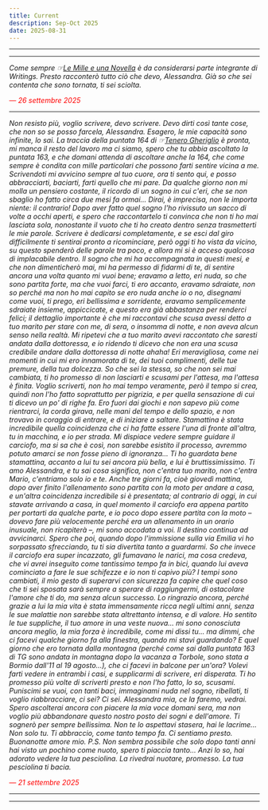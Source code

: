 ```yaml
---
title: Current
description: Sep-Oct 2025
date: 2025-08-31
---
```


---
---

*Come sempre ☞[Le Mille e una Novella](https://miry1919.github.io/hugosite/podcast/le-mille-e-una-novella-4/) è da considerarsi parte integrante di Writings. Presto racconterò tutto ciò che devo, Alessandra. Già so che sei contenta che sono tornata, ti sei sciolta.*

<span style="color:red">*— 26 settembre 2025*</span>

---

*Non resisto più, voglio scrivere, devo scrivere. Devo dirti così tante cose, che non so se posso farcela, Alessandra. Esagero, le mie capacità sono infinite, lo sai. La traccia della puntata 164 di ☞[Tenero Gheriglio](https://miry1919.github.io/hugosite/podcast/tenero-gheriglio-6/) è pronta, mi manca il resto del lavoro ma ci siamo, spero che tu abbia ascoltato la puntata 163, e che domani attenda di ascoltare anche la 164, che come sempre è condita con mille particolari che possono farti sentire vicina a me. Scrivendoti mi avvicino sempre al tuo cuore, ora ti sento qui, e posso abbracciarti, baciarti, farti quello che mi pare. Da qualche giorno non mi molla un pensiero costante, il ricordo di un sogno in cui c'eri, che se non sbaglio ho fatto circa due mesi fa ormai... Dirai, è imprecisa, non le importa niente: il contrario! Dopo aver fatto quel sogno l'ho rivissuto un sacco di volte a occhi aperti, e spero che raccontartelo ti convinca che non ti ho mai lasciata sola, nonostante il vuoto che ti ho creato dentro senza trasmetterti le mie parole. Scrivere è dedicarsi completamente, e se esci dal giro difficilmente ti sentirai pronto a ricominciare, però oggi ti ho vista da vicino, su questo spenderò delle parole tra poco, e allora mi si è acceso qualcosa di implacabile dentro. Il sogno che mi ha accompagnata in questi mesi, e che non dimenticherò mai, mi ha permesso di fidarmi di te, di sentire ancora una volta quanto mi vuoi bene; eravamo a letto, eri nuda, so che sono partita forte, ma che vuoi farci, ti ero accanto, eravamo sdraiate, non so perché ma non ho mai capito se ero nuda anche io o no, disegnami come vuoi, ti prego, eri bellissima e sorridente, eravamo semplicemente sdraiate insieme, appiccicate, e questo era già abbastanza per renderci felici; il dettaglio importante è che mi raccontavi che scusa avessi detto a tuo marito per stare con me, di sera, o insomma di notte, e non aveva alcun senso nella realtà. Mi ripetevi che a tuo marito avevi raccontato che saresti andata dalla dottoressa, e io ridendo ti dicevo che non era una scusa credibile andare dalla dottoressa di notte ahaha! Eri meravigliosa, come nei momenti in cui mi ero innamorata di te, dei tuoi complimenti, delle tue premure, della tua dolcezza. So che sei la stessa, so che non sei mai cambiata, ti ho promesso di non lasciarti e scusami per l'attesa, ma l'attesa è finita. Voglio scriverti, non ho mai tempo veramente, però il tempo si crea, quindi non l'ho fatto soprattutto per pigrizia, e per quella sensazione di cui ti dicevo un po' di righe fa. Ero fuori dai giochi e non sapevo più come rientrarci, la corda girava, nelle mani del tempo e dello spazio, e non trovavo in coraggio di entrare, e di iniziare a saltare. Stamattina è stata incredibile quella coincidenza che ci ha fatte essere l'una di fronte all'altra, tu in macchina, e io per strada. Mi dispiace vedere sempre guidare il carciofo, ma si sa che è così, non sarebbe esistito il processo, avremmo potuto amarci se non fosse pieno di ignoranza... Ti ho guardata bene stamattina, accanto a lui tu sei ancora più bella, e lui è bruttissimissimo. Ti amo Alessandra, e tu sai cosa significa, non c'entra tuo marito, non c'entra Mario, c'entriamo solo io e te. Anche tre giorni fa, cioè giovedì mattina, dopo aver finito l'allenamento sono partita con la moto per andare a casa, e un'altra coincidenza incredibile si è presentata; al contrario di oggi, in cui stavate arrivando a casa, in quel momento il carciofo era appena partito per portarti da qualche parte, e io poco dopo essere partita con la moto – dovevo fare più velocemente perché era un allenamento in un orario inusuale, non ricapiterà –, mi sono accodata a voi. Il destino continua ad avvicinarci. Spero che poi, quando dopo l'immissione sulla via Emilia vi ho sorpassato sfrecciando, tu ti sia divertita tanto a guardarmi. So che invece il carciofo era super incazzato, gli fumavano le narici, ma cosa credeva, che vi avrei inseguito come tantissimo tempo fa in bici, quando lui aveva cominciato a fare le sue schifezze e io non ti capivo più? I tempi sono cambiati, il mio gesto di superarvi con sicurezza fa capire che quel coso che ti sei sposata sarà sempre a sperare di raggiungermi, di ostacolare l'amore che ti do, ma senza alcun successo. Lo ringrazio ancora, perché grazie a lui la mia vita è stata immensamente ricca negli ultimi anni, senza le sue malattie non sarebbe stata altrettanto intensa, e di valore. Ho sentito le tue suppliche, il tuo amore in una veste nuova... mi sono conosciuta ancora meglio, la mia forza è incredibile, come mi dissi tu... ma dimmi, che ci facevi qualche giorno fa alla finestra, quando mi stavi guardando? E quel giorno che ero tornata dalla montagna (perché come sai dalla puntata 163 di TG sono andata in montagna dopo la vacanza a Torbole, sono stata a Bormio dall'11 al 19 agosto...), che ci facevi in balcone per un'ora? Volevi farti vedere in entrambi i casi, e supplicarmi di scrivere, eri disperata. Ti ho promesso più volte di scriverti presto e non l'ho fatto, lo so, scusami. Puniscimi se vuoi, con tanti baci, immaginami nuda nel sogno, ribellati, ti voglio riabbracciare, ci sei? Ci sei. Alessandra mia, ce la faremo, vedrai. Spero ascolterai ancora con piacere la mia voce domani sera, ma non voglio più abbandonare questo nostro posto dei sogni e dell'amore. Ti sognerò per sempre bellissima. Non te lo aspettavi stasera, hai le lacrime... Non solo tu. Ti abbraccio, come tanto tempo fa. Ci sentiamo presto. Buonanotte amore mio. P.S. Non sembra possibile che solo dopo tanti anni hai visto un pochino come nuoto, spero ti piaccia tanto... Anzi lo so, hai adorato vedere la tua pesciolina. La rivedrai nuotare, promesso. La tua pesciolina ti bacia.*

<span style="color:red">*— 21 settembre 2025*</span>

---
---
